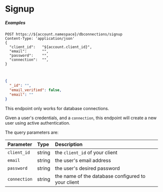 # Signup

<h5 class="code-snippet-title">Examples</h5>

```http
POST https://${account.namespace}/dbconnections/signup
Content-Type: 'application/json'
{
  "client_id":   "${account.client_id}",
  "email":       "",
  "password":    "",
  "connection":  "",
}
```

```shell

```

```javascript
```

```json
{
  "_id": "",
  "email_verified": false,
  "email": ""
}
```

This endpoint only works for database connections.

Given a user's credentials, and a `connection`, this endpoint will create a new user using active authentication.

The query parameters are:

| Parameter        | Type       | Description |
|:-----------------|:-----------|:------------|
| `client_id`      | string     | the `client_id` of your client |
| `email`          | string     | the user's email address |
| `password `      | string     | the user's desired password |
| `connection`     | string     | the name of the database configured to your client |
